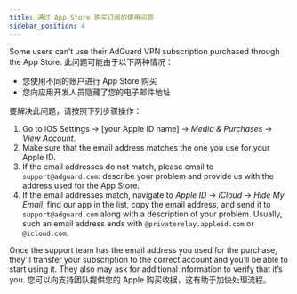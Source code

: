```yaml
---
title: 通过 App Store 购买订阅的使用问题
sidebar_position: 4
---
```


Some users can’t use their AdGuard VPN subscription purchased through the App Store. 此问题可能由于以下两种情况：

- 您使用不同的账户进行 App Store 购买
- 您向应用开发人员隐藏了您的电子邮件地址

要解决此问题，请按照下列步骤操作：

1. Go to iOS Settings → [your Apple ID name] → *Media & Purchases* → *View Account*.
1. Make sure that the email address matches the one you use for your Apple ID.
1. If the email addresses do not match, please email to `support@adguard.com`: describe your problem and provide us with the address used for the App Store.
1. If the email addresses match, navigate to *Apple ID* → *iCloud* → *Hide My Email*, find our app in the list, copy the email address, and send it to `support@adguard.com` along with a description of your problem. Usually, such an email address ends with `@privaterelay.appleid.com` or `@icloud.com`.

Once the support team has the email address you used for the purchase, they’ll transfer your subscription to the correct account and you’ll be able to start using it. They also may ask for additional information to verify that it’s you. 您可以向支持团队提供您的 Apple 购买收据，这有助于加快处理流程。
